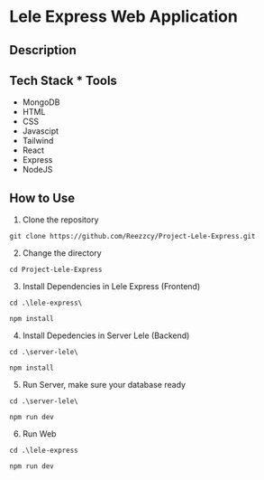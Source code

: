 # Lele Express Web Application

## Description

## Tech Stack * Tools
- MongoDB
- HTML
- CSS
- Javascipt
- Tailwind
- React
- Express
- NodeJS

## How to Use
1. Clone the repository

```
git clone https://github.com/Reezzcy/Project-Lele-Express.git
```

2. Change the directory
```
cd Project-Lele-Express
```

3. Install Dependencies in Lele Express (Frontend)
```
cd .\lele-express\
```
```
npm install
```

4. Install Depedencies in Server Lele (Backend)
```
cd .\server-lele\
```
```
npm install
```

5. Run Server, make sure your database ready
```
cd .\server-lele\
```
```
npm run dev
```

6. Run Web
```
cd .\lele-express
```
```
npm run dev
```
